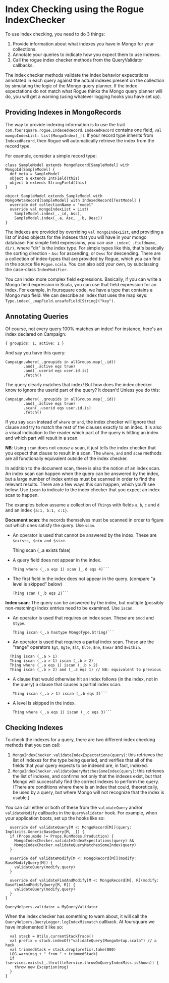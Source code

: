 # Index Checking using the Rogue IndexChecker

To use index checking, you need to do 3 things:

1. Provide information about what indexes you have in Mongo for your collections.
2. Annotate your queries to indicate how you expect them to use indexes.
3. Call the rogue index checker methods from the QueryValidator callbacks.

The index checker methods validate the index behavior expectations annotated in each query against the actual indexes present on the collection by simulating the logic of the Mongo query planner. If the index expectations do not match what Rogue thinks the Mongo query planner will do, you will get a warning (using whatever logging hooks you have set up).

## Providing Indexes in MongoRecords

The way to provide indexing information is to use the trait `com.foursquare.rogue.IndexedRecord`. `IndexedRecord` contains one field, `val mongoIndexList: List[MongoIndex[_]]`. If your record type inherits from `IndexedRecord`, then Rogue will automatically retrieve the index from the record type.

For example, consider a simple record type:

    class SampleModel extends MongoRecord[SampleModel] with MongoId[SampleModel] {
      def meta = SampleModel
      object a extends IntField(this)	
      object b extends StringField(this)
    }

    object SampleModel extends SampleModel with MongoMetaRecord[SampleModel] with IndexedRecord[TestModel] {
      override def collectionName = "model"
      override val mongoIndexList = List(
        SampleModel.index(_._id, Asc),
        SampleModel.index(_.a, Asc, _.b, Desc))
    }

The indexes are provided by overriding `val mongoIndexList`, and providing a list of index objects for the indexes that you will have in your mongo database. For simple field expressions, you can use `.index(_.fieldname, dir)`, where "dir" is the index type. For simple types like this, that's basically the sorting direction - `Asc` for ascending, or `Desc` for descending. There are a collection of index-types that are provided by Rogue, which you can find in the source file `Rogue.scala`. You can also add your own, by subclassing the case-class `IndexModifier`.

You can index more complex field expressions. Basically, if you can write a Mongo field expression in Scala, you can use that field expression for an index. For example, in foursquare code, we have a type that contains a Mongo map field. We can describe an index that uses the map keys: `Type.index(_.mapField.unsafeField[String]("key")`.

## Annotating Queries

Of course, not every query 100% matches an index! For instance, here's an index declared on Campaign:

    { groupids: 1, active: 1 }

And say you have this query:

    Campaign.where(_.groupids in allGroups.map(_.id))
            .and(_.active eqs true)
            .and(_.userid eqs user.id.is)
            .fetch()

The query clearly matches that index! But how does the index checker know to ignore the userid part of the query? It doesn't! Unless you do this:

    Campaign.where(_.groupids in allGroups.map(_.id))
            .and(_.active eqs true)
            .scan(_.userid eqs user.id.is)
            .fetch()

If you say `scan` instead of `where` or `and`, the index checker will ignore that clause and try to match the rest of the clauses exactly to an index. It is also a visual indication to the reader which part of the query is hitting an index and which part will result in a scan.

**NB**: Using `scan` does not _cause_ a scan, it just tells the index checker that you expect that clause to result in a scan.  The `where`, `and` and `scan` methods are all functionally equivalent outside of the index checker.

In addition to the document scan, there is also the notion of an index scan. An index scan can happen when the query can be answered by the index, but a large number of index entries must be scanned in order to find the relevant results. There are a few ways this can happen, which you'll see below. Use `iscan` to indicate to the index checker that you expect an index scan to happen.

The examples below assume a collection of `Thing`s with fields `a`, `b`, `c` and `d` and an index `{a:1, b:1, c:1}`.

**Document scan**: the records themselves must be scanned in order to figure out which ones satisfy the query. Use `scan`.

- An operator is used that cannot be answered by the index. These are `$exists, $nin and $size`.

    Thing scan (_.a exists false)

- A query field does not appear in the index.
  ```
  Thing where (_.a eqs 1) scan (_.d eqs 4)```
- The first field in the index does not appear in the query. (compare "a level is skipped" below)
  ```
  Thing scan (_.b eqs 2)```

**Index scan**: The query can be answered by the index, but multiple (possibly non-matching) index entries need to be examined. Use `iscan`.

- An operator is used that requires an index scan. These are `$mod` and `$type`.
  ```
  Thing iscan (_.a hastype MongoType.String)```
- An operator is used that requires a partial index scan. These are the "range" operators `$gt`, `$gte`, `$lt`, `$lte`, `$ne`, `$near` and `$within`.
```
  Thing iscan (_.a > 1)
  Thing iscan (_.a > 1) iscan (_.b > 2)
  Thing where (_.a eqs 1) iscan (_.b > 2)
  Thing iscan (_.b > 2) and (_.a eqs 1) // NB: equivalent to previous
```
- A clause that would otherwise hit an index follows (in the index, not in the query) a clause that causes a partial index scan.
  ```
  Thing iscan (_.a > 1) iscan (_.b eqs 2)```
- A level is skipped in the index.
  ```
  Thing where (_.a eqs 1) iscan (_.c eqs 3)```

## Checking Indexes

To check the indexes for a query, there are two different index checking methods that you can call:

1. `MongoIndexChecker.validateIndexExpectations(query)`: this retrieves the list of indexes for the type being queried, and verifies that all of the fields that your query expects to be indexed are, in fact, indexed.
2. `MongoIndexChecker.validateQueryMatchesSomeIndex(query)`: this retrieves the list of indexes, and confirms not only that the indexes exist, but that Mongo will successfully find the correct indexes to perform the query. (There are conditions where there is an index that could, theoretically, be used by a query, but where Mongo will not recognize that the index is usable.)

You can call either or both of these from the `validateQuery` and/or `validateModify` callbacks in the `QueryValidator` hook. For example,
when your application boots, set up the hooks like so:

```object MyQueryValidator extends QueryHelpers.DefaultQueryValidator {
  override def validateQuery[M <: MongoRecord[M]](query: Implicits.GenericBaseQuery[M, _]) {
  if (Props.mode != Props.RunModes.Production) {
    MongoIndexChecker.validateIndexExpectations(query) &&
    MongoIndexChecker.validateQueryMatchesSomeIndex(query)
  }
```
```
  override def validateModify[M <: MongoRecord[M]](modify: BaseModifyQuery[M]) {
    validateQuery(modify.query)
  }
```
```
  override def validateFindAndModify[M <: MongoRecord[M], R](modify: BaseFindAndModifyQuery[M, R]) {
    validateQuery(modify.query)
  }
}
```
```
QueryHelpers.validator = MyQueryValidator
```

When the index checker has something to warn about, it will call the `QueryHelpers.QueryLogger.logIndexMismatch` callback.
At foursquare we have implemented it like so:

```override def logIndexMismatch(msg: => String) {
  val stack = Utils.currentStackTrace()
  val prefix = stack.indexOf("validateQuery(MongoSetup.scala") // a hack
  val trimmedStack = stack.drop(prefix).take(800)
  LOG.warn(msg + " from " + trimmedStack)
  if (services.exists(_.throttleService.throwOnQueryIndexMiss.isShown)) {
    throw new Exception(msg)
  }
}
```

